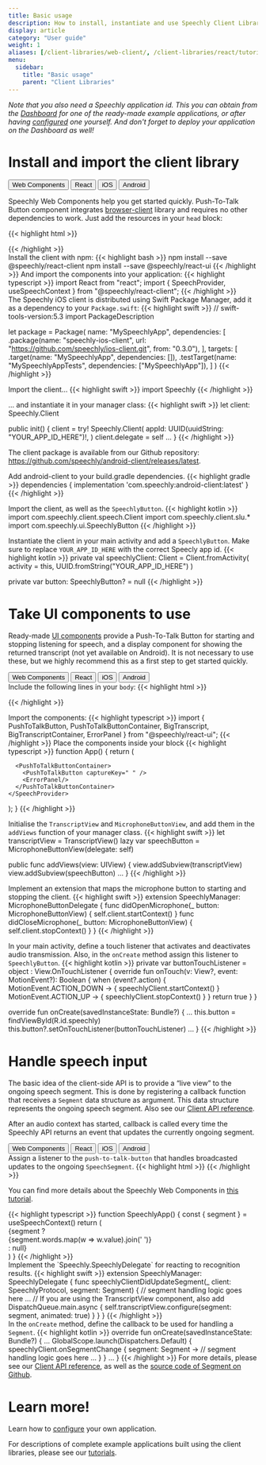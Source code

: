 ```yaml
---
title: Basic usage
description: How to install, instantiate and use Speechly Client Libraries
display: article
category: "User guide"
weight: 1
aliases: [/client-libraries/web-client/, /client-libraries/react/tutorial/, /client-libraries/ios/tutorial/, /client-libraries/react-native/]
menu:
  sidebar:
    title: "Basic usage"
    parent: "Client Libraries"
---
```

<script>
  // updateTab function specific to this pages' tabs; called by updateTab() in app.js
  function updateTab() {
    let urlParams = new URLSearchParams(window.location.search);
    selectTab("platform", urlParams.get("platform"));
  }
</script>

*Note that you also need a Speechly application id. This you can obtain from the [Dashboard](https://api.speechly.com/dashboard) for one of the ready-made example applications, or after having [configured](/slu-examples/) one yourself. And don't forget to deploy your application on the Dashboard as well!*

# Install and import the client library

<div class="tab">
  <button class="tablinks platform WebClient active" onclick="openTab(event, 'platform=WebClient')">Web Components</button>
  <button class="tablinks platform React" onclick="openTab(event, 'platform=React')">React</button>
  <button class="tablinks platform iOS" onclick="openTab(event, 'platform=iOS')">iOS</button>
  <button class="tablinks platform Android" onclick="openTab(event, 'platform=Android')">Android</button>
</div>

<div class="WebClient tabcontent platform code" style="display: block;">

Speechly Web Components help you get started quickly. Push-To-Talk Button component integrates [browser-client](https://www.npmjs.com/package/@speechly/browser-client) library and requires no other dependencies to work. Just add the resources in your <code>head</code> block:

{{< highlight html >}}
<head>
  <script type="text/javascript" src="https://speechly.github.io/browser-ui/v3/push-to-talk-button.js"></script>
  <script type="text/javascript" src="https://speechly.github.io/browser-ui/v3/big-transcript.js"></script>
  <link rel="stylesheet" href="https://speechly.github.io/browser-ui/v3/speechly-ui.css">
</head>
{{< /highlight >}}
</div>

<div class="React tabcontent platform code">
Install the client with npm:
{{< highlight bash >}}
npm install --save @speechly/react-client
npm install --save @speechly/react-ui
{{< /highlight >}}
And import the components into your application:
{{< highlight typescript >}}
import React from "react";
import { SpeechProvider, useSpeechContext } from "@speechly/react-client";
{{< /highlight >}}
</div>

<div class="iOS tabcontent platform code">
The Speechly iOS client is distributed using Swift Package Manager,
add it as a dependency to your <code>Package.swift</code>:
{{< highlight swift >}}
// swift-tools-version:5.3
import PackageDescription

let package = Package(
    name: "MySpeechlyApp",
    dependencies: [
        .package(name: "speechly-ios-client", url: "https://github.com/speechly/ios-client.git", from: "0.3.0"),
    ],
    targets: [
        .target(name: "MySpeechlyApp", dependencies: []),
        .testTarget(name: "MySpeechlyAppTests", dependencies: ["MySpeechlyApp"]),
    ]
)
{{< /highlight >}}

Import the client...
{{< highlight swift >}}
import Speechly
{{< /highlight >}}

... and instantiate it in your manager class:
{{< highlight swift >}}
let client: Speechly.Client

public init() {
    client = try! Speechly.Client(
        appId: UUID(uuidString: "YOUR_APP_ID_HERE")!,
    )
    client.delegate = self
    ...
}
{{< /highlight >}}
</div>

<div class="Android tabcontent platform code">
<p>The client package is available from our Github repository:<br>
<a href="https://github.com/speechly/android-client/releases/latest">https://github.com/speechly/android-client/releases/latest</a>.</p>
Add android-client to your build.gradle dependencies.
{{< highlight gradle >}}
dependencies {
  implementation 'com.speechly:android-client:latest'
}
{{< /highlight >}}

Import the client, as well as the <code>SpeechlyButton</code>.
{{< highlight kotlin >}}
import com.speechly.client.speech.Client
import com.speechly.client.slu.*
import com.speechly.ui.SpeechlyButton
{{< /highlight >}}

Instantiate the client in your main activity
and add a <code>SpeechlyButton</code>.
Make sure to replace <code>YOUR_APP_ID_HERE</code>
with the correct Speecly app id.
{{< highlight kotlin >}}
private val speechlyClient: Client = Client.fromActivity(
        activity = this,
        UUID.fromString("YOUR_APP_ID_HERE")
)

private var button: SpeechlyButton? = null
{{< /highlight >}}
</div>

# Take UI components to use

Ready-made [UI components](/client-libraries/ui-components/) provide a Push-To-Talk Button for
starting and stopping listening for speech, and a display component for showing the returned transcript (not yet available on Android). It is not necessary to use these, but we highly recommend this as a first step to get started quickly.

<div class="tab">
  <button class="tablinks platform WebClient active" onclick="openTab(event, 'platform=WebClient')">Web Components</button>
  <button class="tablinks platform React" onclick="openTab(event, 'platform=React')">React</button>
  <button class="tablinks platform iOS" onclick="openTab(event, 'platform=iOS')">iOS</button>
  <button class="tablinks platform Android" onclick="openTab(event, 'platform=Android')">Android</button>
</div>

<div class="WebClient tabcontent platform code" style="display: block;">
Include the following lines in your <code>body</code>:
{{< highlight html >}}
<div class="BigTranscriptContainer">
  <big-transcript></big-transcript>
</div>

<push-to-talk-button
  appid="YOUR_APP_ID_FROM_SPEECHLY_DASHBOARD"
  placement="bottom">
</push-to-talk-button>
{{< /highlight >}}
</div>

<div class="React tabcontent platform code">
Import the components:
{{< highlight typescript >}}
import {
  PushToTalkButton,
  PushToTalkButtonContainer,
  BigTranscript,
  BigTranscriptContainer,
  ErrorPanel
} from "@speechly/react-ui";
{{< /highlight >}}
Place the components inside your <SpeechProvider> block
{{< highlight typescript >}}
function App() {
  return (
    <SpeechProvider appId="014ce3a6-9bbf-4605-976f-087a8f3ec178" language="en-US">
      <BigTranscriptContainer>
        <BigTranscript />
      </BigTranscriptContainer>

      <PushToTalkButtonContainer>
        <PushToTalkButton captureKey=" " />
        <ErrorPanel/>
      </PushToTalkButtonContainer>
    </SpeechProvider>
  );
}
{{< /highlight >}}
</div>

<div class="iOS tabcontent platform code">
Initialise the <code>TranscriptView</code> and <code>MicrophoneButtonView</code>,
and add them in the <code>addViews</code> function of your manager class.
{{< highlight swift >}}
let transcriptView = TranscriptView()
lazy var speechButton = MicrophoneButtonView(delegate: self)

public func addViews(view: UIView) {
        view.addSubview(transcriptView)
        view.addSubview(speechButton)
        ...
}
{{< /highlight >}}

Implement an extension that maps the microphone button to
starting and stopping the client.
{{< highlight swift >}}
extension SpeechlyManager: MicrophoneButtonDelegate {
    func didOpenMicrophone(_ button: MicrophoneButtonView) {
        self.client.startContext()
    }
    func didCloseMicrophone(_ button: MicrophoneButtonView) {
        self.client.stopContext()
    }
}
{{< /highlight >}}
</div>

<div class="Android tabcontent platform code">
In your main activity,
define a touch listener that
activates and deactivates audio transmission.
Also, in the <code>onCreate</code> method
assign this listener to <code>SpeechlyButton</code>.
{{< highlight kotlin >}}
private var buttonTouchListener = object : View.OnTouchListener {
    override fun onTouch(v: View?, event: MotionEvent?): Boolean {
        when (event?.action) {
            MotionEvent.ACTION_DOWN -> {
                speechlyClient.startContext()
            }
            MotionEvent.ACTION_UP -> {
                speechlyClient.stopContext()
            }
        }
        return true
    }
}

override fun onCreate(savedInstanceState: Bundle?) {
    ...
    this.button = findViewById(R.id.speechly)
    this.button?.setOnTouchListener(buttonTouchListener)
    ...
}
{{< /highlight >}}
</div>

# Handle speech input
The basic idea of the client-side API is to provide a “live view” to the ongoing speech segment. This is done by registering a callback function that receives a <code>Segment</code> data structure as argument. This data structure represents the ongoing speech segment. Also see our [Client API reference](/client-libraries/client-api-reference/).

After an audio context has started, callback is called every time the Speechly API returns an event that updates the currently ongoing segment.
<div class="tab">
  <button class="tablinks platform WebClient active" onclick="openTab(event, 'platform=WebClient')">Web Components</button>
  <button class="tablinks platform React" onclick="openTab(event, 'platform=React')">React</button>
  <button class="tablinks platform iOS" onclick="openTab(event, 'platform=iOS')">iOS</button>
  <button class="tablinks platform Android" onclick="openTab(event, 'platform=Android')">Android</button>
</div>

<div class="WebClient tabcontent platform code" style="display: block;">
Assign a listener to the <code>push-to-talk-button</code> that handles broadcasted updates
to the ongoing <code>SpeechSegment</code>.
{{< highlight html >}}
<script type="text/javascript">
document
  .getElementsByTagName("push-to-talk-button")[0]
  .addEventListener("speechsegment", (e) => {
    const segment = e.detail;

    // Handle speech segment and make tentative changes to app state
    console.log("speechsegment message:", segment);

    if (segment.isFinal) {
      // Handle speech segment and make permanent changes to app state
      // Optionally show confirmation
      window.postMessage({ type: "speechhandled", success: true }, "*");
    }
 });
</script>
{{< /highlight >}}

You can find more details about the Speechly Web Components in [this tutorial](https://speechly.github.io/browser-ui/v3/).
</div>

<div class="React tabcontent platform code">
{{< highlight typescript >}}
function SpeechlyApp() {
  const { segment } = useSpeechContext()
  return (
    <div>
      {segment ? <div className="segment">{segment.words.map(w => w.value).join(' ')}</div> : null}
    </div>
  )
}
{{< /highlight >}}
</div>

<div class="iOS tabcontent platform code">
Implement the `Speechly.SpeechlyDelegate` for reacting to recognition results.
{{< highlight swift >}}
extension SpeechlyManager: SpeechlyDelegate {
    func speechlyClientDidUpdateSegment(_ client: SpeechlyProtocol, segment: Segment) {
        // segment handling logic goes here
        ...
        // If you are using the TranscriptView component, also add
        DispatchQueue.main.async {
            self.transcriptView.configure(segment: segment, animated: true)
        }
    }
}
{{< /highlight >}}
</div>

<div class="Android tabcontent platform code">
In the <code>onCreate</code> method,
define the callback to be used for handling a <code>Segment</code>.
{{< highlight kotlin >}}
override fun onCreate(savedInstanceState: Bundle?) {
    ...
    GlobalScope.launch(Dispatchers.Default) {
        speechlyClient.onSegmentChange { segment: Segment ->
            // segment handling logic goes here
            ...
        }
    }
    ...
}
{{< /highlight >}}
For more details, please see our <a href="/client-libraries/client-api-reference/">Client API reference</a>,
as well as the <a href="https://github.com/speechly/android-client/blob/main/client/src/main/kotlin/com/speechly/client/slu/Segment.kt">source code of Segment on Github</a>.
</div>

# Learn more!

Learn how to [configure](/slu-examples/) your own application.

For descriptions of complete example applications built using the client libraries,
please see our [tutorials](/tutorials/).

